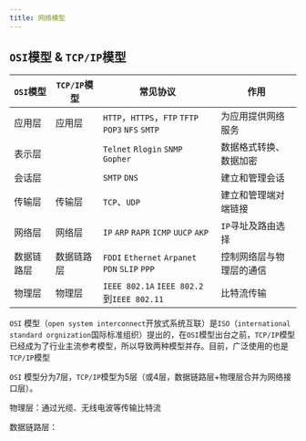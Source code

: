 ```yaml
---
title: 网络模型
---
```

## `OSI`模型 & `TCP/IP`模型

| `OSI`模型 | `TCP/IP`模型 | 常见协议 | 作用 |
| ------ | --------- | ---- | ---- |
| 应用层  | 应用层     | `HTTP`，`HTTPS`，`FTP` `TFTP` `POP3` `NFS` `SMTP` | 为应用提供网络服务 |
| 表示层 |            | `Telnet` `Rlogin` `SNMP` `Gopher` | 数据格式转换、数据加密 |
| 会话层 |            | `SMTP` `DNS` | 建立和管理会话 |
| 传输层 | 传输层 | `TCP`、`UDP` | 建立和管理端对端链接 |
| 网络层 | 网络层 | `IP` `ARP` `RAPR` `ICMP` `UUCP` `AKP` | `IP`寻址及路由选择 |
| 数据链路层 | 数据链路层 | `FDDI` `Ethernet` `Arpanet` `PDN` `SLIP` `PPP` | 控制网络层与物理层的通信 |
| 物理层 | 物理层 | `IEEE 802.1A` `IEEE 802.2`到`IEEE 802.11` | 比特流传输 |

`OSI` 模型（`open system interconnect`开放式系统互联）是`ISO`（`international standard orgnization`国际标准组织）提出的，在`OSI`模型出台之前，`TCP/IP`模型已经成为了行业主流参考模型，所以导致两种模型并存。目前，广泛使用的也是`TCP/IP`模型

`OSI` 模型分为7层，`TCP/IP`模型为5层（或4层，数据链路层+物理层合并为网络接口层）。

物理层：通过光缆、无线电波等传输比特流

数据链路层：